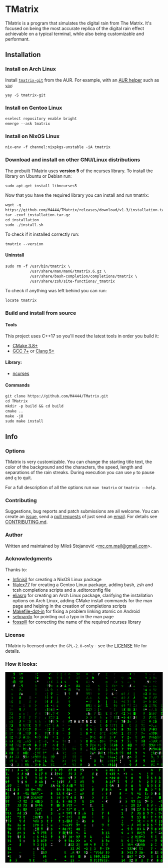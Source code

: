 # TMatrix
TMatrix is a program that simulates the digital rain from The Matrix.
It's focused on being the most accurate replica of the digital rain effect achievable on a typical terminal, while also being customizable and performant.

## Installation

### Install on Arch Linux
Install [`tmatrix-git`](https://aur.archlinux.org/packages/tmatrix-git/) from
the AUR. For example, with an [AUR helper](https://wiki.archlinux.org/index.php/AUR_helpers)
such as [`yay`](https://aur.archlinux.org/packages/yay/):
```
yay -S tmatrix-git
```

### Install on Gentoo Linux
```
eselect repository enable bright
emerge --ask tmatrix
```

### Install on NixOS Linux
```
nix-env -f channel:nixpkgs-unstable -iA tmatrix
```

### Download and install on other GNU/Linux distributions
The prebuilt TMatrix uses **version 5** of the ncurses library.
To install the library on Ubuntu or Debian run:
```
sudo apt-get install libncurses5
```
Now that you have the required library you can install and run tmatrix:
```
wget -q https://github.com/M4444/TMatrix/releases/download/v1.3/installation.tar.gz
tar -zxvf installation.tar.gz
cd installation
sudo ./install.sh
```
To check if it installed correctly run:
```
tmatrix --version
```

#### Uninstall
```
sudo rm -f /usr/bin/tmatrix \
           /usr/share/man/man6/tmatrix.6.gz \
           /usr/share/bash-completion/completions/tmatrix \
           /usr/share/zsh/site-functions/_tmatrix
```
To check if anything was left behind you can run:
```
locate tmatrix
```

### Build and install from source
#### Tools
This project uses C++17 so you'll need the latest tools in order you build it:
- [CMake 3.8+](https://cmake.org/download/)
- [GCC 7+](https://gcc.gnu.org/) or [Clang 5+](http://releases.llvm.org/)

#### Library:
- [ncurses](https://www.gnu.org/software/ncurses/)

#### Commands
```
git clone https://github.com/M4444/TMatrix.git
cd TMatrix
mkdir -p build && cd build
cmake ..
make -j8
sudo make install
```

## Info

### Options
TMatrix is very customizable.
You can change the starting title text, the color of the background and the characters, the speed, length and separations of the rain streaks.
During execution you can use `p` to pause and `q` to quit.

For a full description of all the options run `man tmatrix` or `tmatrix --help`.

### Contributing
Suggestions, bug reports and patch submissions are all welcome.
You can create an [issue](../../issues), send a [pull requests](../../pulls) of just send an [email](mailto:mc.cm.mail@gmail.com).
For details see [CONTRIBUTING.md](../master/CONTRIBUTING.md).

### Author
Written and maintained by Miloš Stojanović \<[mc.cm.mail@gmail.com](mailto:mc.cm.mail@gmail.com)\>.

### Acknowledgments
Thanks to:
- [Infinisil](https://github.com/Infinisil) for creating a NixOS Linux package
- [filalex77](https://github.com/filalex77) for creating a Gentoo Linux package, adding bash, zsh and tcsh completions scripts and a .editorconfig file
- [eliasrg](https://github.com/eliasrg) for creating an Arch Linux package, clarifying the installation options on Arch Linux, adding CMake install commands for the man page and helping in the creation of completions scripts
- [Makefile-dot-in](https://github.com/Makefile-dot-in) for fixing a problem linking atomic on Android
- [sebpardo](https://github.com/sebpardo) for pointing out a typo in the man page
- [fosspill](https://github.com/fosspill) for correcting the name of the required ncurses library

### License
TMatrix is licensed under the `GPL-2.0-only` - see the [LICENSE](../master/LICENSE) file for details.

### How it looks:
![](assets/img/TMatrix.png?raw=true)
![](assets/img/TMatrix.gif?raw=true)
